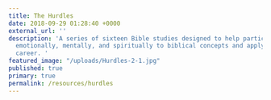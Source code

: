 ```yaml
---
title: The Hurdles
date: 2018-09-29 01:28:40 +0000
external_url: ''
description: 'A series of sixteen Bible studies designed to help participants connect
  emotionally, mentally, and spiritually to biblical concepts and apply them to their
  career. '
featured_image: "/uploads/Hurdles-2-1.jpg"
published: true
primary: true
permalink: /resources/hurdles
---
```

